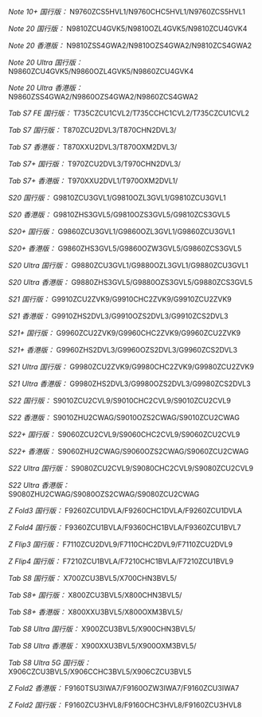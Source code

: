 *Note 10+ 国行版：*
N9760ZCS5HVL1/N9760CHC5HVL1/N9760ZCS5HVL1

*Note 20 国行版：*
N9810ZCU4GVK5/N9810OZL4GVK5/N9810ZCU4GVK4

*Note 20 香港版：*
N9810ZSS4GWA2/N9810OZS4GWA2/N9810ZCS4GWA2

*Note 20 Ultra 国行版：*
N9860ZCU4GVK5/N9860OZL4GVK5/N9860ZCU4GVK4

*Note 20 Ultra 香港版：*
N9860ZSS4GWA2/N9860OZS4GWA2/N9860ZCS4GWA2

*Tab S7 FE 国行版：*
T735CZCU1CVL2/T735CCHC1CVL2/T735CZCU1CVL2

*Tab S7 国行版：*
T870ZCU2DVL3/T870CHN2DVL3/

*Tab S7 香港版：*
T870XXU2DVL3/T870OXM2DVL3/

*Tab S7+ 国行版：*
T970ZCU2DVL3/T970CHN2DVL3/

*Tab S7+ 香港版：*
T970XXU2DVL1/T970OXM2DVL1/

*S20 国行版：*
G9810ZCU3GVL1/G9810OZL3GVL1/G9810ZCU3GVL1

*S20 香港版：*
G9810ZHS3GVL5/G9810OZS3GVL5/G9810ZCS3GVL5

*S20+ 国行版：*
G9860ZCU3GVL1/G9860OZL3GVL1/G9860ZCU3GVL1

*S20+ 香港版：*
G9860ZHS3GVL5/G9860OZW3GVL5/G9860ZCS3GVL5

*S20 Ultra 国行版：*
G9880ZCU3GVL1/G9880OZL3GVL1/G9880ZCU3GVL1

*S20 Ultra 香港版：*
G9880ZHS3GVL5/G9880OZS3GVL5/G9880ZCS3GVL5

*S21 国行版：*
G9910ZCU2ZVK9/G9910CHC2ZVK9/G9910ZCU2ZVK9

*S21 香港版：*
G9910ZHS2DVL3/G9910OZS2DVL3/G9910ZCS2DVL3

*S21+ 国行版：*
G9960ZCU2ZVK9/G9960CHC2ZVK9/G9960ZCU2ZVK9

*S21+ 香港版：*
G9960ZHS2DVL3/G9960OZS2DVL3/G9960ZCS2DVL3

*S21 Ultra 国行版：*
G9980ZCU2ZVK9/G9980CHC2ZVK9/G9980ZCU2ZVK9

*S21 Ultra 香港版：*
G9980ZHS2DVL3/G9980OZS2DVL3/G9980ZCS2DVL3

*S22 国行版：*
S9010ZCU2CVL9/S9010CHC2CVL9/S9010ZCU2CVL9

*S22 香港版：*
S9010ZHU2CWAG/S9010OZS2CWAG/S9010ZCU2CWAG

*S22+ 国行版：*
S9060ZCU2CVL9/S9060CHC2CVL9/S9060ZCU2CVL9

*S22+ 香港版：*
S9060ZHU2CWAG/S9060OZS2CWAG/S9060ZCU2CWAG

*S22 Ultra 国行版：*
S9080ZCU2CVL9/S9080CHC2CVL9/S9080ZCU2CVL9

*S22 Ultra 香港版：*
S9080ZHU2CWAG/S9080OZS2CWAG/S9080ZCU2CWAG

*Z Fold3 国行版：*
F9260ZCU1DVLA/F9260CHC1DVLA/F9260ZCU1DVLA

*Z Fold4 国行版：*
F9360ZCU1BVLA/F9360CHC1BVLA/F9360ZCU1BVL7

*Z Flip3 国行版：*
F7110ZCU2DVL9/F7110CHC2DVL9/F7110ZCU2DVL9

*Z Flip4 国行版：*
F7210ZCU1BVLA/F7210CHC1BVLA/F7210ZCU1BVL9

*Tab S8 国行版：*
X700ZCU3BVL5/X700CHN3BVL5/

*Tab S8+ 国行版：*
X800ZCU3BVL5/X800CHN3BVL5/

*Tab S8+ 香港版：*
X800XXU3BVL5/X800OXM3BVL5/

*Tab S8 Ultra 国行版：*
X900ZCU3BVL5/X900CHN3BVL5/

*Tab S8 Ultra 香港版：*
X900XXU3BVL5/X900OXM3BVL5/

*Tab S8 Ultra 5G 国行版：*
X906CZCU3BVL5/X906CCHC3BVL5/X906CZCU3BVL5

*Z Fold2 香港版：*
F9160TSU3IWA7/F9160OZW3IWA7/F9160ZCU3IWA7

*Z Fold2 国行版：*
F9160ZCU3HVL8/F9160CHC3HVL8/F9160ZCU3HVL8

